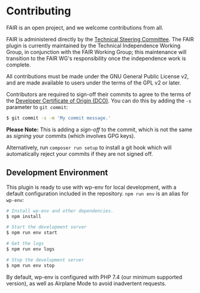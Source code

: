 # Contributing

FAIR is an open project, and we welcome contributions from all.

FAIR is administered directly by the [Technical Steering Committee](https://github.com/openwebff/tsc). The FAIR plugin is currently maintained by the Technical Independence Working Group, in conjunction with the FAIR Working Group; this maintenance will transition to the FAIR WG's responsibility once the independence work is complete.

All contributions must be made under the GNU General Public License v2, and are made available to users under the terms of the GPL v2 or later.

Contributors are required to sign-off their commits to agree to the terms of the [Developer Certificate of Origin (DCO)](https://developercertificate.org/). You can do this by adding the `-s` parameter to `git commit`:

```sh
$ git commit -s -m 'My commit message.'
```

**Please Note:** This is adding a _sign-off_ to the commit, which is not the same as *signing* your commits (which involves GPG keys).

Alternatively, run `composer run setup` to install a git hook which will automatically reject your commits if they are not signed off.

## Development Environment

This plugin is ready to use with wp-env for local development, with a default configuration included in the repository. `npm run env` is an alias for `wp-env`:

```sh
# Install wp-env and other dependencies.
$ npm install

# Start the development server
$ npm run env start

# Get the logs
$ npm run env logs

# Stop the development server
$ npm run env stop
```

By default, wp-env is configured with PHP 7.4 (our minimum supported version), as well as Airplane Mode to avoid inadvertent requests.
